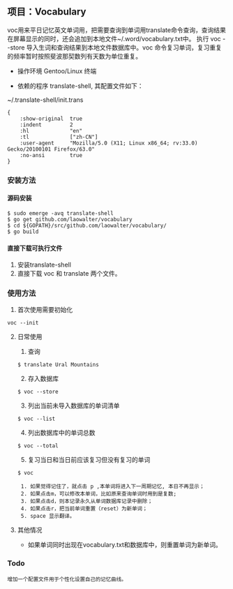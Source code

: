 ## 项目：Vocabulary

voc用来平日记忆英文单词用，把需要查询到单词用translate命令查询，查询结果在屏幕显示的同时，还会追加到本地文件~/.word/vocabulary.txt中。 执行 voc --store 导入生词和查询结果到本地文件数据库中。voc 命令复习单词，复习重复的频率暂时按照斐波那契数列有天数为单位重复。


* 操作环境 Gentoo/Linux 终端

* 依赖的程序 translate-shell, 其配置文件如下：

~/.translate-shell/init.trans
```
{
    :show-original  true
    :indent         2
    :hl             "en"
    :tl             ["zh-CN"]
    :user-agent     "Mozilla/5.0 (X11; Linux x86_64; rv:33.0) Gecko/20100101 Firefox/63.0"
    :no-ansi        true
}
```

### 安装方法

#### 源码安装
```
$ sudo emerge -avq translate-shell
$ go get github.com/laowalter/vocabulary
$ cd ${GOPATH}/src/github.com/laowalter/vocabulary/
$ go build
```

#### 直接下载可执行文件


1. 安装translate-shell
2. 直接下载 voc 和 translate 两个文件。


### 使用方法


1. 首次使用需要初始化 
```
voc --init
```

2. 日常使用 

	1. 查询  
	```
	$ translate Ural Mountains
	```

	2. 存入数据库
	```
	$ voc --store
	```
	3. 列出当前未导入数据库的单词清单
	```
	$ voc --list
	```
	4. 列出数据库中的单词总数
	```
	$ voc --total
	```
    5. 复习当日和当日前应该复习但没有复习的单词
	```
	$ voc
	```
		1. 如果觉得记住了，就点击 p ,本单词将进入下一周期记忆, 本日不再显示；
		2. 如果点击m，可以修改本单词，比如原来查询单词时用到是复数;
		3. 如果点击d，则本记录永久从单词数据库记录中删除； 
		4. 如果点击r，把当前单词重置（reset）为新单词；
		5. space 显示翻译。

3. 其他情况
	* 如果单词同时出现在vocabulary.txt和数据库中，则重置单词为新单词。

### Todo

	增加一个配置文件用于个性化设置自己的记忆曲线。
